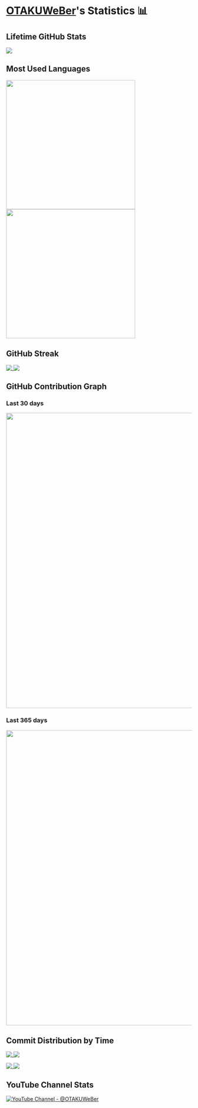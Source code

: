 # [OTAKUWeBer](https://github.com/OTAKUWeBer)'s Statistics 📊

## Lifetime GitHub Stats

<p>
  <a href = "https://github.com/OTAKUWeBer">
    <picture>
      <source media="(prefers-color-scheme: dark)" srcset="https://github-readme-stats.vercel.app/api?username=OTAKUWeBer&show_icons=true&theme=github_dark&hide_border=false&include_all_commits=true&rank_icon=percentile&number_format=long&show=reviews,discussions_started,discussions_answered,prs_merged,prs_merged_percentage">
      <source media="(prefers-color-scheme: light)" srcset="https://github-readme-stats.vercel.app/api?username=OTAKUWeBer&show_icons=true&theme=vue&hide_border=false&include_all_commits=true&rank_icon=percentile&number_format=long&show=reviews,discussions_started,discussions_answered,prs_merged,prs_merged_percentage">
      <img align="top" src="https://github-readme-stats.vercel.app/api?username=OTAKUWeBer&show_icons=true&theme=vue&hide_border=false&include_all_commits=true&rank_icon=percentile&number_format=long&show=reviews,discussions_started,discussions_answered,prs_merged,prs_merged_percentage">
    </picture>
  </a>
</p>

## Most Used Languages

<p>
  <a href = "https://github.com/OTAKUWeBer">
    <picture>
      <source media="(prefers-color-scheme: dark)" srcset="https://github-readme-stats.vercel.app/api/top-langs/?username=OTAKUWeBer&custom_title=Weber&apos;s%20Most%20Used%20Languages&layout=normal&langs_count=10&theme=github_dark&card_width=300">
      <source media="(prefers-color-scheme: light)" srcset="https://github-readme-stats.vercel.app/api/top-langs/?username=OTAKUWeBer&custom_title=Weber&apos;s%20Most%20Used%20Languages&layout=normal&langs_count=10&theme=vue&card_width=300">
      <img align="top" height="350" src="https://github-readme-stats.vercel.app/api/top-langs/?username=OTAKUWeBer&custom_title=Weber&apos;s%20Most%20Used%20Languages&layout=normal&langs_count=10&theme=vue&card_width=300">
    </picture>
  </a>

  <a href = "https://github.com/OTAKUWeBer">
    <picture>
      <source media="(prefers-color-scheme: dark)" srcset="https://github-readme-stats.vercel.app/api/top-langs/?username=OTAKUWeBer&custom_title=Weber&apos;s%20Most%20Used%20Languages&layout=donut-vertical&langs_count=10&theme=github_dark">
      <source media="(prefers-color-scheme: light)" srcset="https://github-readme-stats.vercel.app/api/top-langs/?username=OTAKUWeBer&custom_title=Weber&apos;s%20Most%20Used%20Languages&layout=donut-vertical&langs_count=10&theme=vue">
      <img align="top" height="350" src="https://github-readme-stats.vercel.app/api/top-langs/?username=OTAKUWeBer&custom_title=Weber&apos;s%20Most%20Used%20Languages&layout=donut-vertical&langs_count=10&theme=vue" >
    </picture>
  </a>
</p>


## GitHub Streak

<p>
  <a href = "https://github.com/OTAKUWeBer">
    <picture>
      <source media="(prefers-color-scheme: dark)" srcset="https://streak-stats.demolab.com?user=OTAKUWeBer&theme=github-dark-blue&date_format=j%20M%5B%20Y%5D&hide_total_contributions=true&mode=daily&card_width=300">
      <source media="(prefers-color-scheme: light)" srcset="https://streak-stats.demolab.com?user=OTAKUWeBer&theme=vue&date_format=j%20M%5B%20Y%5D&hide_total_contributions=true&mode=daily&card_width=300">
      <img align="top" src="https://streak-stats.demolab.com?user=OTAKUWeBer&theme=vue&date_format=j%20M%5B%20Y%5D&hide_total_contributions=true&mode=daily&card_width=300">
    </picture>
  </a>

  <a href = "https://github.com/OTAKUWeBer">
    <picture>
      <source media="(prefers-color-scheme: dark)" srcset="https://streak-stats.demolab.com?user=OTAKUWeBer&theme=github-dark-blue&date_format=j%20M%5B%20Y%5D&hide_total_contributions=true&mode=weekly&card_width=300">
      <source media="(prefers-color-scheme: light)" srcset="https://streak-stats.demolab.com?user=OTAKUWeBer&theme=vue&date_format=j%20M%5B%20Y%5D&hide_total_contributions=true&mode=weekly&card_width=300">
      <img align="top" src="https://streak-stats.demolab.com?user=OTAKUWeBer&theme=vue&date_format=j%20M%5B%20Y%5D&hide_total_contributions=true&mode=weekly&card_width=300">
    </picture>
  </a>
</p>

## GitHub Contribution Graph

### Last 30 days

<p>
  <a href = "https://github.com/OTAKUWeBer">
    <picture>
      <source media="(prefers-color-scheme: dark)" srcset="https://github-readme-activity-graph.vercel.app/graph?username=OTAKUWeBer&theme=github-dark&area=true&radius=4.5">
      <source media="(prefers-color-scheme: light)" srcset="https://github-readme-activity-graph.vercel.app/graph?username=OTAKUWeBer&theme=github-light&area=true&radius=4.5">
      <img align="top" width="800" src="https://github-readme-activity-graph.vercel.app/graph?username=OTAKUWeBer&theme=github-light&area=true&radius=4.5">
    </picture>
  </a>
</p>

### Last 365 days

<p>
  <a href = "https://github.com/OTAKUWeBer">
    <picture>
      <source media="(prefers-color-scheme: dark)" srcset="https://github-profile-summary-cards.vercel.app/api/cards/profile-details?username=OTAKUWeBer&theme=transparent">
      <source media="(prefers-color-scheme: light)" srcset="https://github-profile-summary-cards.vercel.app/api/cards/profile-details?username=OTAKUWeBer&theme=vue">
      <img align="top" width="800" src="https://github-profile-summary-cards.vercel.app/api/cards/profile-details?username=OTAKUWeBer&theme=vue">
    </picture>
  </a>
</p>

## Commit Distribution by Time

<p>
  <a href = "https://github.com/OTAKUWeBer">
    <picture>
      <source media="(prefers-color-scheme: dark)" srcset="https://github-profile-summary-cards.vercel.app/api/cards/productive-time?username=OTAKUWeBer&theme=transparent&utcOffset=-5">
      <source media="(prefers-color-scheme: light)" srcset="https://github-profile-summary-cards.vercel.app/api/cards/productive-time?username=OTAKUWeBer&theme=vue&utcOffset=-5">
      <img align="top" src="https://github-profile-summary-cards.vercel.app/api/cards/productive-time?username=OTAKUWeBer&theme=vue&utcOffset=-5">
    </picture>
  </a>

  <a href = "https://github.com/OTAKUWeBer">
    <picture>
      <source media="(prefers-color-scheme: dark)" srcset="https://github-profile-summary-cards.vercel.app/api/cards/productive-time?username=OTAKUWeBer&theme=transparent&utcOffset=0">
      <source media="(prefers-color-scheme: light)" srcset="https://github-profile-summary-cards.vercel.app/api/cards/productive-time?username=OTAKUWeBer&theme=vue&utcOffset=0">
      <img align="top" src="https://github-profile-summary-cards.vercel.app/api/cards/productive-time?username=OTAKUWeBer&theme=vue&utcOffset=0">
    </picture>
  </a>
</p>

<p>
  <a href = "https://github.com/OTAKUWeBer">
    <picture>
      <source media="(prefers-color-scheme: dark)" srcset="https://github-profile-summary-cards.vercel.app/api/cards/productive-time?username=OTAKUWeBer&theme=transparent&utcOffset=+1">
      <source media="(prefers-color-scheme: light)" srcset="https://github-profile-summary-cards.vercel.app/api/cards/productive-time?username=OTAKUWeBer&theme=vue&utcOffset=+1">
      <img align="top" src="https://github-profile-summary-cards.vercel.app/api/cards/productive-time?username=OTAKUWeBer&theme=vue&utcOffset=+1">
    </picture>
  </a>

  <a href = "https://github.com/OTAKUWeBer">
    <picture>
      <source media="(prefers-color-scheme: dark)" srcset="https://github-profile-summary-cards.vercel.app/api/cards/productive-time?username=OTAKUWeBer&theme=transparent&utcOffset=+5.30">
      <source media="(prefers-color-scheme: light)" srcset="https://github-profile-summary-cards.vercel.app/api/cards/productive-time?username=OTAKUWeBer&theme=vue&utcOffset=+5.30">
      <img align="top" src="https://github-profile-summary-cards.vercel.app/api/cards/productive-time?username=OTAKUWeBer&theme=vue&utcOffset=+5.30">
    </picture>
  </a>
</p>

## YouTube Channel Stats

<p>
  <a href = "https://www.youtube.com/@WEBERGaming">
    <picture>
      <source media="(prefers-color-scheme: dark)" srcset="https://youtube-stats-card.vercel.app/api?channelid=UC4UVNjhcM-vVw-eQ9ryNPgQ&bg_color=0d1117&title_color=1f6feb&text_color=ffffff&icon_color=1f6feb">
      <source media="(prefers-color-scheme: light)" srcset="https://youtube-stats-card.vercel.app/api?channelid=UC4UVNjhcM-vVw-eQ9ryNPgQ&theme=vue">
      <img align="top" src="https://youtube-stats-card.vercel.app/api?channelid=UC4UVNjhcM-vVw-eQ9ryNPgQ&theme=vue", alt="YouTube Channel - @OTAKUWeBer">
    </picture>
  </a>
</p>
